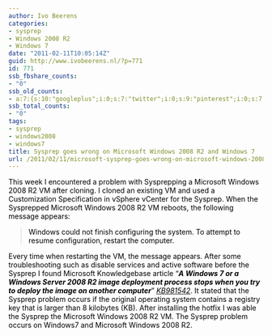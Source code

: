 ```yaml
---
author: Ivo Beerens
categories:
- sysprep
- Windows 2008 R2
- Windows 7
date: "2011-02-11T10:05:14Z"
guid: http://www.ivobeerens.nl/?p=771
id: 771
ssb_fbshare_counts:
- "0"
ssb_old_counts:
- a:7:{s:10:"googleplus";i:0;s:7:"twitter";i:0;s:9:"pinterest";i:0;s:7:"fbshare";i:0;s:8:"linkedin";i:0;s:6:"reddit";i:0;s:6:"tumblr";i:0;}
ssb_total_counts:
- "0"
tags:
- sysprep
- windows2008
- windows7
title: Sysprep goes wrong on Microsoft Windows 2008 R2 and Windows 7
url: /2011/02/11/microsoft-sysprep-goes-wrong-on-microsoft-windows-2008-r2-and-windows-7/
---
```


<font color="#000000"></font>

<font color="#000000">This week I encountered a problem with Sysprepping a Microsoft Windows 2008 R2 VM after cloning. I cloned an existing VM and used a Customization Specification in vSphere vCenter for the Sysprep. When the Sysprepped Microsoft Windows 2008 R2 VM reboots, the following message appears:</font>

> <font color="#000000">Windows could not finish configuring the system. To attempt to resume configuration, restart the computer.</font>

<font color="#000000">Every time when restarting the VM, the message appears. After some troubleshooting such as disable services and active software before the Sysprep I found Microsoft Knowledgebase article “***A Windows 7 or a Windows Server 2008 R2 image deployment process stops when you try to deploy the image on another computer***” </font>[*<font color="#000000">KB981542</font>*](http://support.microsoft.com/kb/981542)<font color="#000000">. It stated that the Sysprep problem occurs if the original operating system contains a registry key that is larger than 8 kilobytes (KB). After installing the hotfix I was able the Sysprep the Microsoft Windows 2008 R2 VM. The Sysprep problem occurs on Windows7 and Microsoft Windows 2008 R2.</font>

<font color="#000000"></font>
